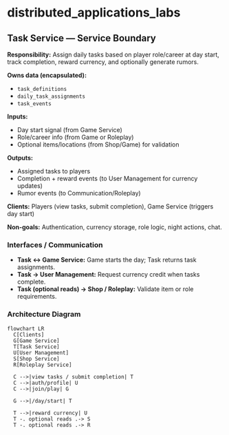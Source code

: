 # distributed_applications_labs

## Task Service — Service Boundary
**Responsibility:** Assign daily tasks based on player role/career at day start, track completion, reward currency, and optionally generate rumors.

**Owns data (encapsulated):**
- `task_definitions`
- `daily_task_assignments`
- `task_events`

**Inputs:**
- Day start signal (from Game Service)
- Role/career info (from Game or Roleplay)
- Optional items/locations (from Shop/Game) for validation

**Outputs:**
- Assigned tasks to players
- Completion + reward events (to User Management for currency updates)
- Rumor events (to Communication/Roleplay)

**Clients:** Players (view tasks, submit completion), Game Service (triggers day start)

**Non-goals:** Authentication, currency storage, role logic, night actions, chat.

### Interfaces / Communication
- **Task ↔ Game Service:** Game starts the day; Task returns task assignments.
- **Task → User Management:** Request currency credit when tasks complete.
- **Task (optional reads) → Shop / Roleplay:** Validate item or role requirements.

### Architecture Diagram
```mermaid
flowchart LR
  C[Clients]
  G[Game Service]
  T[Task Service]
  U[User Management]
  S[Shop Service]
  R[Roleplay Service]

  C -->|view tasks / submit completion| T
  C -->|auth/profile| U
  C -->|join/play| G

  G -->|/day/start| T

  T -->|reward currency| U
  T -. optional reads .-> S
  T -. optional reads .-> R
```
